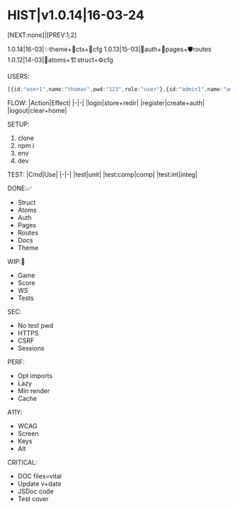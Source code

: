 # HIST|v1.0.14|16-03-24
[NEXT:none]|[PREV:1,2]

<!-- [VERSIONS] -->
1.0.14|16-03|✨theme+🎨ctx+🔧cfg
1.0.13|15-03|🔐auth+📱pages+🛡️routes
1.0.12|14-03|🧱atoms+🏗️struct+⚙️cfg

<!-- [AUTH] -->
USERS:
```ts
[{id:"user1",name:"thomas",pwd:"123",role:"user"},{id:"admin1",name:"admin",pwd:"admin",role:"admin"}]
```

FLOW:
|Action|Effect|
|-|-|
|login|store+redir|
|register|create+auth|
|logout|clear+home|

<!-- [DEV] -->
SETUP:
1. clone
2. npm i
3. env
4. dev

TEST:
|Cmd|Use|
|-|-|
|test|unit|
|test:comp|comp|
|test:int|integ|

<!-- [STATUS] -->
DONE:✅
- Struct
- Atoms
- Auth
- Pages
- Routes
- Docs
- Theme

WIP:🔄
- Game
- Score
- WS
- Tests

<!-- [NOTES] -->
SEC:
- No test pwd
- HTTPS
- CSRF
- Sessions

PERF:
- Opt imports
- Lazy
- Min render
- Cache

A11Y:
- WCAG
- Screen
- Keys
- Alt

<!-- [AGENTS] -->
CRITICAL:
- DOC files=vital
- Update v+date
- JSDoc code
- Test cover 
